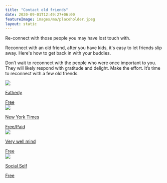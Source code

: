 ```yaml
---
title: "Contact old friends"
date: 2020-09-01T12:49:27+06:00
featureImage: images/ma/placeholder.jpeg
layout: static
---
```


Re-connect with those people you may have lost touch with.

Reconnect with an old friend, after you have kids, it's easy to let friends slip away. Here's how to get back in with your buddies.

Don’t wait to reconnect with the people who were once important to you. They will likely respond with gratitude and delight. Make the effort. It’s time to reconnect with a few old friends.

<a class="ma-link" href="https://www.fatherly.com/love-money/best-way-reach-out-old-friend-advice"><div class="ma-card"><div class="ma-icon"><img src ="/images/icon-check.png"/></div><div class="ma-name"><p>Fatherly</p></div><div class="ma-paid-text"><span>Free</span></div></div></a><a class="ma-link" href="https://www.nytimes.com/2022/07/11/well/family/check-in-text-friendship.html"><div class="ma-card"><div class="ma-icon"><img src ="/images/icon-check.png"/></div><div class="ma-name"><p>New York Times</p></div><div class="ma-paid-text"><span>Free/Paid</span></div></div></a><a class="ma-link" href="https://www.verywellmind.com/how-to-reconnect-with-an-old-friend-without-making-it-awkward-5225930"><div class="ma-card"><div class="ma-icon"><img src ="/images/icon-check.png"/></div><div class="ma-name"><p>Very well mind</p></div><div class="ma-paid-text"><span>Free</span></div></div></a><a class="ma-link" href="https://socialself.com/blog/reconnect-friend/"><div class="ma-card"><div class="ma-icon"><img src ="/images/icon-check.png"/></div><div class="ma-name"><p>Social Self</p></div><div class="ma-paid-text"><span>Free</span></div></div></a>  

<br/><br/>






